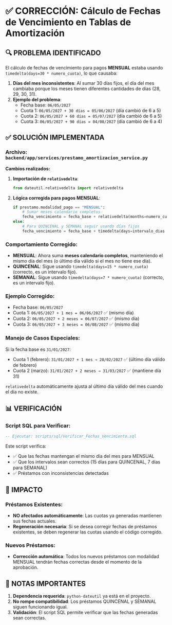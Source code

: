# ✅ CORRECCIÓN: Cálculo de Fechas de Vencimiento en Tablas de Amortización

## 🔍 PROBLEMA IDENTIFICADO

El cálculo de fechas de vencimiento para pagos **MENSUAL** estaba usando `timedelta(days=30 * numero_cuota)`, lo que causaba:

1. **Días del mes inconsistentes**: Al sumar 30 días fijos, el día del mes cambiaba porque los meses tienen diferentes cantidades de días (28, 29, 30, 31).
2. **Ejemplo del problema**:
   - Fecha base: `06/05/2027`
   - Cuota 1: `06/05/2027 + 30 días = 05/06/2027` (día cambió de 6 a 5)
   - Cuota 2: `06/05/2027 + 60 días = 05/07/2027` (día cambió de 6 a 5)
   - Cuota 3: `06/05/2027 + 90 días = 04/08/2027` (día cambió de 6 a 4)

## ✅ SOLUCIÓN IMPLEMENTADA

### **Archivo:** `backend/app/services/prestamo_amortizacion_service.py`

**Cambios realizados:**

1. **Importación de `relativedelta`**:
   ```python
   from dateutil.relativedelta import relativedelta
   ```

2. **Lógica corregida para pagos MENSUAL**:
   ```python
   if prestamo.modalidad_pago == "MENSUAL":
       # Sumar meses calendario completos
       fecha_vencimiento = fecha_base + relativedelta(months=numero_cuota)
   else:
       # Para QUINCENAL y SEMANAL seguir usando días fijos
       fecha_vencimiento = fecha_base + timedelta(days=intervalo_dias * numero_cuota)
   ```

### **Comportamiento Corregido:**

- **MENSUAL**: Ahora suma **meses calendario completos**, manteniendo el mismo día del mes (o último día válido si el mes no tiene ese día).
- **QUINCENAL**: Sigue usando `timedelta(days=15 * numero_cuota)` (correcto, es un intervalo fijo).
- **SEMANAL**: Sigue usando `timedelta(days=7 * numero_cuota)` (correcto, es un intervalo fijo).

### **Ejemplo Corregido:**

- Fecha base: `06/05/2027`
- Cuota 1: `06/05/2027 + 1 mes = 06/06/2027` ✅ (mismo día)
- Cuota 2: `06/05/2027 + 2 meses = 06/07/2027` ✅ (mismo día)
- Cuota 3: `06/05/2027 + 3 meses = 06/08/2027` ✅ (mismo día)

### **Manejo de Casos Especiales:**

Si la fecha base es `31/01/2027`:
- Cuota 1 (febrero): `31/01/2027 + 1 mes → 28/02/2027` ✅ (último día válido de febrero)
- Cuota 2 (marzo): `31/01/2027 + 2 meses → 31/03/2027` ✅ (mantiene día 31)

`relativedelta` automáticamente ajusta al último día válido del mes cuando el día no existe.

## 📊 VERIFICACIÓN

### **Script SQL para Verificar:**
```sql
-- Ejecutar: scripts/sql/Verificar_Fechas_Vencimiento.sql
```

Este script verifica:
- ✅ Que las fechas mantengan el mismo día del mes para MENSUAL
- ✅ Que los intervalos sean correctos (15 días para QUINCENAL, 7 días para SEMANAL)
- ✅ Préstamos con inconsistencias detectadas

## 🔄 IMPACTO

### **Préstamos Existentes:**
- **NO afectados automáticamente**: Las cuotas ya generadas mantienen sus fechas actuales.
- **Regeneración necesaria**: Si se desea corregir fechas de préstamos existentes, se deben regenerar las cuotas usando el código corregido.

### **Nuevos Préstamos:**
- **Corrección automática**: Todos los nuevos préstamos con modalidad MENSUAL tendrán fechas correctas desde el momento de la aprobación.

## 📝 NOTAS IMPORTANTES

1. **Dependencia requerida**: `python-dateutil` ya está en el proyecto.
2. **No rompe compatibilidad**: Los préstamos QUINCENAL y SEMANAL siguen funcionando igual.
3. **Validación**: El script SQL permite verificar que las fechas generadas sean correctas.


